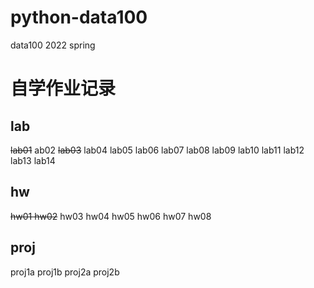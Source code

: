 # python-data100
data100 2022 spring

# 自学作业记录
## lab
~~lab01~~
ab02
~~lab03~~
lab04
lab05
lab06
lab07
lab08
lab09
lab10
lab11
lab12
lab13
lab14
## hw
~~hw01
hw02~~
hw03
hw04
hw05
hw06
hw07
hw08
## proj
proj1a
proj1b
proj2a
proj2b
